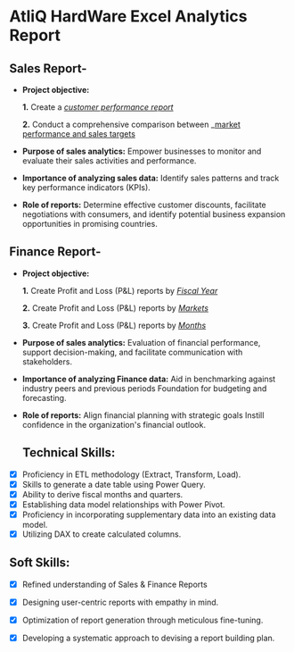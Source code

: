 # AtliQ HardWare Excel Analytics Report
## Sales Report-
- **Project objective:** 

    **1.** Create a _[customer performance report](https://github.com/Hardikkk26/Excel-Analytics-Report/blob/main/customer%20net%20sales%20report.pdf)_ 

    **2.** Conduct a comprehensive comparison between _[market performance and sales targets](https://github.com/Hardikkk26/Excel-Analytics-Report/blob/main/market%20performance%20vs%20target%20report.pdf)
- **Purpose of sales analytics:** Empower businesses to monitor and evaluate their sales activities and performance.

- **Importance of analyzing sales data:** Identify sales patterns and track key performance indicators (KPIs).

- **Role of reports:** Determine effective customer discounts, facilitate negotiations with consumers, and identify potential business expansion opportunities in promising countries.

## Finance Report-
- **Project objective:** 

    **1.** Create Profit and Loss (P&L) reports by _[Fiscal Year](https://github.com/Hardikkk26/Excel-Analytics-Report/blob/main/P%26L%20by%20fiscal%20year.pdf)_ 

   **2.** Create Profit and Loss (P&L) reports by _[Markets](https://github.com/Hardikkk26/Excel-Analytics-Report/blob/main/P%26L%20by%20market.pdf)_

   **3.** Create Profit and Loss (P&L) reports by _[Months](https://github.com/Hardikkk26/Excel-Analytics-Report/blob/main/P%26L%20by%20month.pdf)_

- **Purpose of sales analytics:** Evaluation of financial performance, support decision-making, and facilitate communication with stakeholders.

- **Importance of analyzing Finance data:** Aid in benchmarking against industry peers and previous periods Foundation for budgeting and forecasting.

- **Role of reports:** Align financial planning with strategic goals Instill confidence in the organization's financial outlook.

  ## Technical Skills:
- [x]	Proficiency in ETL methodology (Extract, Transform, Load).
- [x]	Skills to generate a date table using Power Query.
- [x]	Ability to derive fiscal months and quarters.
- [x]	Establishing data model relationships with Power Pivot.
- [x]	Proficiency in incorporating supplementary data into an existing data model.
- [x]	Utilizing DAX to create calculated columns.

## Soft Skills:
- [x]	Refined understanding of Sales & Finance Reports
- [x]	Designing user-centric reports with empathy in mind.
- [x]	Optimization of report generation through meticulous fine-tuning.
- [x]	Developing a systematic approach to devising a report building plan.

